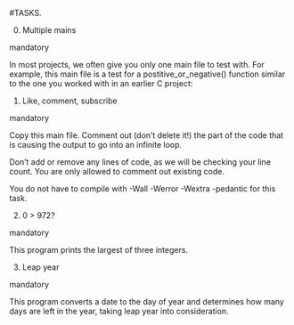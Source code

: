 #TASKS.


0. Multiple mains

mandatory

In most projects, we often give you only one main file to test with. For example, this main file is a test for a postitive_or_negative() function similar to the one you worked with in an earlier C project:


1. Like, comment, subscribe

mandatory

Copy this main file. Comment out (don’t delete it!) the part of the code that is causing the output to go into an infinite loop.


Don’t add or remove any lines of code, as we will be checking your line count. You are only allowed to comment out existing code.

You do not have to compile with -Wall -Werror -Wextra -pedantic for this task.


2. 0 > 972?

mandatory

This program prints the largest of three integers.


3. Leap year

mandatory

This program converts a date to the day of year and determines how many days are left in the year, taking leap year into consideration.

